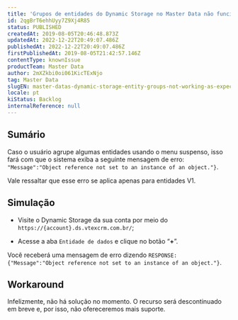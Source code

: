 ```yaml
---
title: 'Grupos de entidades do Dynamic Storage no Master Data não funcionam como o esperado'
id: 2qgBrT6ehhUyy7Z9Xj4R85
status: PUBLISHED
createdAt: 2019-08-05T20:46:48.873Z
updatedAt: 2022-12-22T20:49:07.486Z
publishedAt: 2022-12-22T20:49:07.486Z
firstPublishedAt: 2019-08-05T21:42:57.146Z
contentType: knownIssue
productTeam: Master Data
author: 2mXZkbi0oi061KicTExNjo
tag: Master Data
slugEN: master-datas-dynamic-storage-entity-groups-not-working-as-expected
locale: pt
kiStatus: Backlog
internalReference: null
---
```


## Sumário

Caso o usuário agrupe algumas entidades usando o menu suspenso, isso fará com que o sistema exiba a seguinte mensagem de erro: `"Message":"Object reference not set to an instance of an object."}`. 

Vale ressaltar que esse erro se aplica apenas para entidades V1.

## Simulação

- Visite o Dynamic Storage da sua conta por meio do `https://{account}.ds.vtexcrm.com.br/`;

- Acesse a aba `Entidade de dados` e clique no botão “__+__”.

Você receberá uma mensagem de erro dizendo `RESPONSE: {"Message":"Object reference not set to an instance of an object."}`.


## Workaround

Infelizmente, não há solução no momento. O recurso será descontinuado em breve e, por isso, não ofereceremos mais suporte. 


